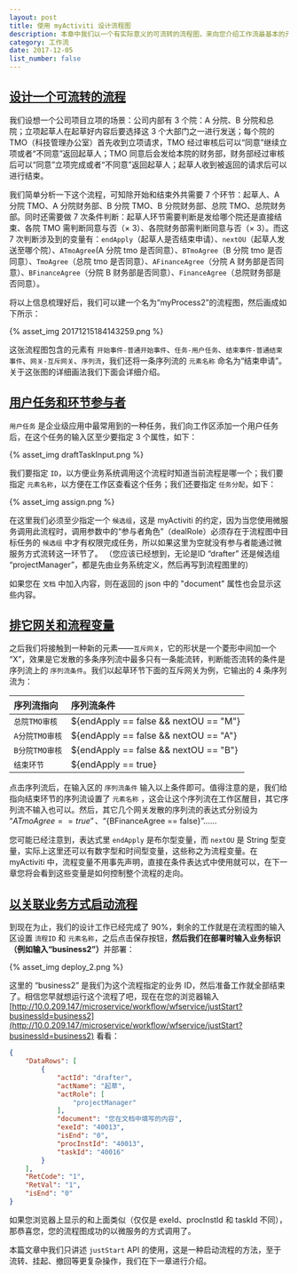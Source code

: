 ```yaml
---
layout: post
title: 使用 myActiviti 设计流程图
description: 本章中我们以一个有实际意义的可流转的流程图，来向您介绍工作流最基本的元素。
category: 工作流
date: 2017-12-05
list_number: false
---
```


## [设计一个可流转的流程](#设计一个可流转的流程图)
我们设想一个公司项目立项的场景：公司内部有 3 个院：A 分院、B 分院和总院；立项起草人在起草好内容后要选择这 3 个大部门之一进行发送；每个院的 TMO（科技管理办公室）首先收到立项请求，TMO 经过审核后可以“同意”继续立项或者“不同意”返回起草人；TMO 同意后会发给本院的财务部，财务部经过审核后可以“同意”立项完成或者“不同意”返回起草人；起草人收到被返回的请求后可以进行结束。

我们简单分析一下这个流程，可知除开始和结束外共需要 7 个环节：起草人、A 分院 TMO、A 分院财务部、B 分院 TMO、B 分院财务部、总院 TMO、总院财务部。同时还需要做 7 次条件判断：起草人环节需要判断是发给哪个院还是直接结束、各院 TMO 需判断同意与否（× 3）、各院财务部需判断同意与否（× 3）。而这 7 次判断涉及到的变量有：`endApply`（起草人是否结束申请）、`nextOU`（起草人发送至哪个院）、`ATmoAgree`(A 分院 tmo 是否同意）、`BTmoAgree`（B 分院 tmo 是否同意）、`TmoAgree`（总院 tmo 是否同意）、`AFinanceAgree`（分院 A 财务部是否同意）、`BFinanceAgree`（分院 B 财务部是否同意）、`FinanceAgree`（总院财务部是否同意）。

将以上信息梳理好后，我们可以建一个名为“myProcess2”的流程图，然后画成如下所示：

{% asset_img 20171215184143259.png %}

这张流程图包含的元素有 `开始事件-普通开始事件`、`任务-用户任务`、`结束事件-普通结束事件`、`网关-互斥网关`、`序列流`，我们还将一条序列流的 `元素名称` 命名为“结束申请”。关于这张图的详细画法我们下面会详细介绍。

## [用户任务和环节参与者](#用户任务和环节参与者)
`用户任务` 是企业级应用中最常用到的一种任务，我们向工作区添加一个用户任务后，在这个任务的输入区至少要指定 3 个属性，如下：

{% asset_img draftTaskInput.png %}

我们要指定 `ID`，以方便业务系统调用这个流程时知道当前流程是哪一个；我们要指定 `元素名称`，以方便在工作区查看这个任务；我们还要指定 `任务分配`，如下：

{% asset_img assign.png %}

在这里我们必须至少指定一个 `候选组`，这是 myActiviti 的约定，因为当您使用微服务调用此流程时，调用参数中的“参与者角色”（dealRole）必须存在于流程图中目标任务的 `候选组` 中才有权限完成任务，所以如果这里为空就没有参与者能通过微服务方式流转这一环节了。
（您应该已经想到，无论是ID “drafter” 还是候选组 “projectManager”，都是先由业务系统定义，然后再写到流程图里的）

如果您在 `文档` 中加入内容，则在返回的 json 中的 "document" 属性也会显示这些内容。

## [排它网关和流程变量](#排它网关和流程变量)
之后我们将接触到一种新的元素——`互斥网关`，它的形状是一个菱形中间加一个 “X”，效果是它发散的多条序列流中最多只有一条能流转，判断能否流转的条件是序列流上的 `序列流条件`。我们以起草环节下面的互斥网关为例，它输出的 4 条序列流为：

| 序列流指向     | 序列流条件   |
|:--------|:-------|
| `总院TMO审核`  | ${endApply == false && nextOU == "M"} |
| `A分院TMO审核` | ${endApply == false && nextOU == "A"} |
| `B分院TMO审核` | ${endApply == false && nextOU == "B"} |
| `结束环节`     | ${endApply == true} |

点击序列流后，在输入区的 `序列流条件` 输入以上条件即可。值得注意的是，我们给指向结束环节的序列流设置了 `元素名称` ，这会让这个序列流在工作区醒目，其它序列流不输入也可以。然后，其它几个网关发散的序列流的表达式分别设为 “${ATmoAgree == true}”、“${BFinanceAgree == false}”……

您可能已经注意到，表达式里 `endApply` 是布尔型变量，而 `nextOU` 是 String 型变量，实际上这里还可以有数字型和时间型变量，这些称之为流程变量。在 myActiviti 中，流程变量不用事先声明，直接在条件表达式中使用就可以，在下一章您将会看到这些变量是如何控制整个流程的走向。

## [以关联业务方式启动流程](#以关联业务方式启动流程)
到现在为止，我们的设计工作已经完成了 90%，剩余的工作就是在流程图的输入区设置 `流程ID` 和 `元素名称`，之后点击保存按钮，<b>然后我们在部署时输入业务标识（例如输入“business2”）</b>并部署：

{% asset_img deploy_2.png %}

这里的 “business2” 是我们为这个流程指定的业务 ID，然后准备工作就全部结束了。相信您早就想运行这个流程了吧，现在在您的浏览器输入 [http://10.0.209.147/microservice/workflow/wfservice/justStart?businessId=business2](http://10.0.209.147/microservice/workflow/wfservice/justStart?businessId=business2) 看看：

```json
{
    "DataRows": [
        {
            "actId": "drafter",
            "actName": "起草",
            "actRole": [
                "projectManager"
            ],
            "document": "您在文档中填写的内容",
            "exeId": "40013",
            "isEnd": "0",
            "procInstId": "40013",
            "taskId": "40016"
        }
    ],
    "RetCode": "1",
    "RetVal": "1",
    "isEnd": "0"
}
```

如果您浏览器上显示的和上面类似（仅仅是 exeId、procInstId 和 taskId 不同），那恭喜您，您的流程图成功的以微服务的方式调用了。

本篇文章中我们只讲述 `justStart` API 的使用，这是一种启动流程的方法，至于流转、挂起、撤回等更复杂操作，我们在下一章进行介绍。